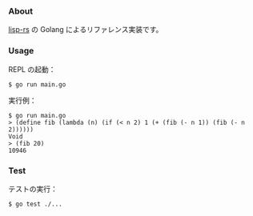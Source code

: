 ### About
[lisp-rs](https://github.com/vishpat/lisp-rs) の Golang によるリファレンス実装です。

### Usage

REPL の起動：

```
$ go run main.go
```

実行例：

```
$ go run main.go
> (define fib (lambda (n) (if (< n 2) 1 (+ (fib (- n 1)) (fib (- n 2))))))
Void
> (fib 20)
10946
```

### Test

テストの実行：

```
$ go test ./... 
```
